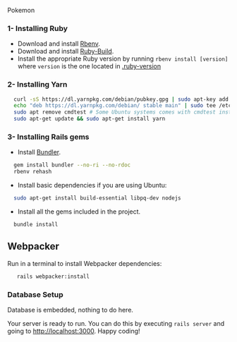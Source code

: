 Pokemon

### 1- Installing Ruby

- Download and install [Rbenv](https://github.com/rbenv/rbenv#basic-github-checkout).
- Download and install [Ruby-Build](https://github.com/rbenv/ruby-build#installing-as-an-rbenv-plugin-recommended).
- Install the appropriate Ruby version by running `rbenv install [version]` where `version` is the one located in [.ruby-version](.ruby-version)

### 2- Installing Yarn

```bash
  curl -sS https://dl.yarnpkg.com/debian/pubkey.gpg | sudo apt-key add -
  echo "deb https://dl.yarnpkg.com/debian/ stable main" | sudo tee /etc/apt/sources.list.d/yarn.list
  sudo apt remove cmdtest # Some Ubuntu systems comes with cmdtest installed by default.
  sudo apt-get update && sudo apt-get install yarn
```

### 3- Installing Rails gems

- Install [Bundler](http://bundler.io/).

```bash
  gem install bundler --no-ri --no-rdoc
  rbenv rehash
```
- Install basic dependencies if you are using Ubuntu:

```bash
  sudo apt-get install build-essential libpq-dev nodejs
```

- Install all the gems included in the project.

```bash
  bundle install
```

## Webpacker

Run in a terminal to install Webpacker dependencies:

```bash
   rails webpacker:install
```

### Database Setup
Database is embedded, nothing to do here.

Your server is ready to run. You can do this by executing `rails server` and going to [http://localhost:3000](http://localhost:3000). Happy coding!

